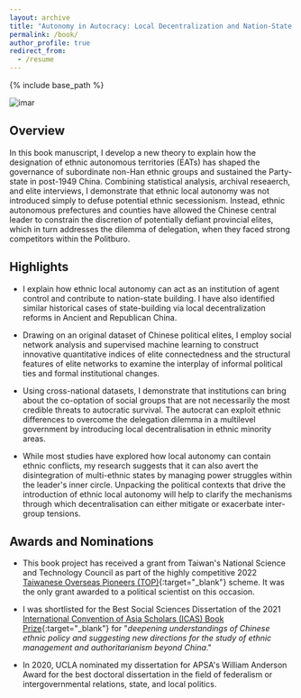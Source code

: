```yaml
---
layout: archive
title: "Autonomy in Autocracy: Local Decentralization and Nation-State Building in China"
permalink: /book/
author_profile: true
redirect_from:
  - /resume
---
```


{% include base_path %}

![imar](https://ccheng11.github.io/files/cmu_small.jpeg)

## Overview

In this book manuscript, I develop a new theory to explain how the designation of ethnic autonomous territories (EATs) has shaped the governance of subordinate non-Han ethnic groups and sustained the Party-state in post-1949 China. Combining statistical analysis, archival reseaerch, and elite interviews, I demonstrate that ethnic local autonomy was not introduced simply to defuse potential ethnic secessionism. Instead, ethnic autonomous prefectures and counties have allowed the Chinese central leader to constrain the discretion of potentially defiant provincial elites, which in turn addresses the dilemma of delegation, when they faced strong competitors within the Politburo. 

## Highlights

  - I explain how ethnic local autonomy can act as an institution of agent control and contribute to nation-state building. I have also identified similar historical cases of state-building via local decentralization reforms in Ancient and Republican China.

  - Drawing on an original dataset of Chinese political elites, I employ social network analysis and supervised machine learning to construct innovative quantitative indices of elite connectedness and the structural features of elite networks to examine the interplay of informal political ties and formal institutional changes.

  - Using cross-national datasets, I demonstrate that institutions can bring about the co-optation of social groups that are not necessarily the most credible threats to autocratic survival. The autocrat can exploit ethnic differences to overcome the delegation dilemma in a multilevel government by introducing local decentralisation in ethnic minority areas.

  - While most studies have explored how local autonomy can contain ethnic conflicts, my research suggests that it can also avert the disintegration of multi-ethnic states by managing power struggles within the leader's inner circle. Unpacking the political contexts that drive the introduction of ethnic local autonomy will help to clarify the mechanisms through which decentralisation can either mitigate or exacerbate inter-group tensions.

## Awards and Nominations

  - This book project has received a grant from Taiwan's National Science and Technology Council as part of the highly competitive 2022 [Taiwanese Overseas Pioneers (TOP)](https://www.stpi.narl.org.tw/public/top.htm){:target="_blank"} scheme. It was the only grant awarded to a political scientist on this occasion.
  
  - I was shortlisted for the Best Social Sciences Dissertation of the 2021 [International Convention of Asia Scholars (ICAS) Book Prize](https://www.iias.asia/the-newsletter/article/ibp-2021-english-language-edition-social-sciences){:target="_blank"} for "*deepening understandings of Chinese ethnic policy and suggesting new directions for the study of ethnic management and authoritarianism beyond China*."

  - In 2020, UCLA nominated my dissertation for APSA's William Anderson Award for the best doctoral dissertation in the field of federalism or intergovernmental relations, state, and local politics.